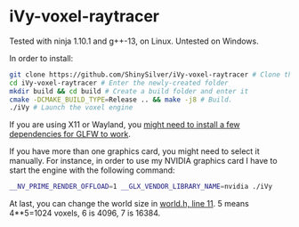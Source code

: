# iVy-voxel-raytracer
Tested with ninja 1.10.1 and g++-13, on Linux. Untested on Windows.

In order to install:
```sh
git clone https://github.com/ShinySilver/iVy-voxel-raytracer # Clone this repository
cd iVy-voxel-raytracer # Enter the newly-created folder
mkdir build && cd build # Create a build folder and enter it
cmake -DCMAKE_BUILD_TYPE=Release .. && make -j8 # Build.
./iVy # Launch the voxel engine
```
If you are using X11 or Wayland, you [might need to install a few dependencies for GLFW to work](https://www.glfw.org/docs/latest/compile.html#compile_deps_wayland).

If you have more than one graphics card, you might need to select it manually. For instance, in order to use my NVIDIA graphics card I have to start the engine with the following command:
```sh
__NV_PRIME_RENDER_OFFLOAD=1 __GLX_VENDOR_LIBRARY_NAME=nvidia ./iVy
```

At last, you can change the world size in [world.h, line 11](https://github.com/ShinySilver/iVy-voxel-raytracer/blob/337da9989cc87340be05e278487890246eb918cc/src/common/world.h#L12C9-L12C30). 5 means 4**5=1024 voxels, 6 is 4096, 7 is 16384.
